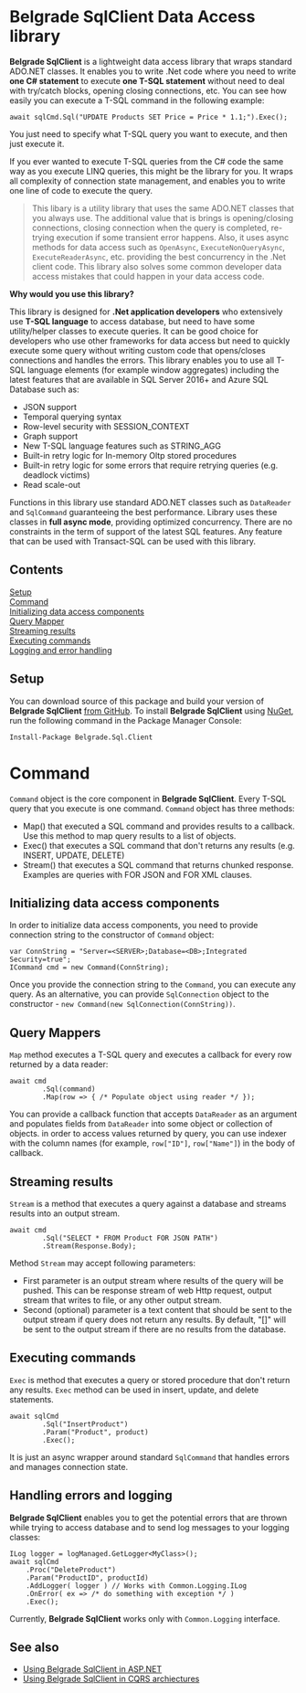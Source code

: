 # Belgrade SqlClient Data Access library

**Belgrade SqlClient** is a lightweight data access library that wraps standard ADO.NET classes. It enables you to write .Net code where
you need to write **one C# statement** to execute **one T-SQL statement** without need to deal with try/catch blocks, opening closing connections, etc. You can see how easily you can execute a T-SQL command in the following example: 
```
await sqlCmd.Sql("UPDATE Products SET Price = Price * 1.1;").Exec();
```
You just need to specify what T-SQL query you want to execute, and then just execute it. 

If you ever wanted to execute T-SQL queries from the C# code the same way as you execute LINQ queries, this might be the library for you. It wraps all complexity of connection state management, and enables you to write one line of code to execute the query.

> This libary is a utility library that uses the same ADO.NET classes that you always use. The additional value that is brings is opening/closing connections, closing connection when the query is completed, re-trying execution if some transient error happens. Also, it uses async methods for data access such as `OpenAsync`, `ExecuteNonQueryAsync`, `ExecuteReaderAsync`, etc. providing the best concurrency in the .Net client code. This library also solves some common developer data access mistakes that could happen in your data access code. 

**Why would you use this library?**

This library is designed for **.Net application developers** who extensively use **T-SQL language** to access database, but need to have some utility/helper classes to execute queries. It can be good choice for developers who use other frameworks for data access but need to quickly execute some query without writing custom code that opens/closes connections and handles the errors.
This library enables you to use all T-SQL language elements (for example window aggregates) including the latest features that are available in SQL Server 2016+ and Azure SQL Database such as:
- JSON support
- Temporal querying syntax
- Row-level security with SESSION_CONTEXT
- Graph support
- New T-SQL language features such as STRING_AGG
- Built-in retry logic for In-memory Oltp stored procedures
- Built-in retry logic for some errors that require retrying queries (e.g. deadlock victims)
- Read scale-out

Functions in this library use standard ADO.NET classes such as `DataReader` and `SqlCommand` guaranteeing the best performance. Library uses these classes in **full async mode**, providing optimized concurrency. There are no constraints in the term of support of the latest SQL features. Any feature that can be used with Transact-SQL can be used with this library.

## Contents

[Setup](#setup)<br/>
[Command](#command)<br/>
[Initializing data access components](#init)<br/>
[Query Mapper](#map)<br/>
[Streaming results](#stream)<br/>
[Executing commands](#exec)<br/>
[Logging and error handling](#error-log)<br/>

<a name="setup"></a>

## Setup

You can download source of this package and build your version of **Belgrade SqlClient** <a href="https://github.com/JocaPC/Belgrade-SqlClient">from GitHub</a>.
To install **Belgrade SqlClient** using <a href="https://www.nuget.org/packages/Belgrade.Sql.Client/>">NuGet</a>, run the following command in the Package Manager Console: 
```
Install-Package Belgrade.Sql.Client 
```

<a name="command"></a>
# Command

`Command` object is the core component in **Belgrade SqlClient**. Every T-SQL query that you execute is one command.
`Command` object has three methods:
 - Map() that executed a SQL command and provides results to a callback. Use this method to map query results to a list of objects.
 - Exec() that executes a SQL command that don't returns any results (e.g. INSERT, UPDATE, DELETE)
 - Stream() that executes a SQL command that returns chunked response. Examples are queries with FOR JSON and FOR XML clauses.


<a name="init"></a>
## Initializing data access components

In order to initialize data access components, you need to provide connection string to the constructor of `Command` object:

```
var ConnString = "Server=<SERVER>;Database=<DB>;Integrated Security=true";
ICommand cmd = new Command(ConnString);
```

Once you provide the connection string to the `Command`, you can execute any query. As an alternative, you can provide `SqlConnection` object to the constructor - `new Command(new SqlConnection(ConnString))`.

<a name="map"></a>

## Query Mappers

`Map` method executes a T-SQL query and executes a callback for every row returned by a data reader: 

```
await cmd
        .Sql(command)
        .Map(row => { /* Populate object using reader */ });
```
You can provide a callback function that accepts `DataReader` as an argument and populates fields from `DataReader` into some object or collection of objects. in order to access values returned by query, you can use indexer with the column names (for example, `row["ID"]`, `row["Name"]`) in the body of callback.

<a name="stream"></a>
## Streaming results

`Stream` is a method that executes a query against a database and streams results into an output stream. 
```
await cmd
        .Sql("SELECT * FROM Product FOR JSON PATH")
        .Stream(Response.Body);
```
Method `Stream` may accept following parameters:
- First parameter is  an output stream where results of the query will be pushed. This can be response stream of web Http request, output stream that writes to file, or any other output stream.
- Second (optional) parameter is a text content that should be sent to the output stream if query does not return any results. By default, "[]" will be sent to the output stream if there are no results from the database.

<a name="exec"></a>

## Executing commands

`Exec` is method that executes a query or stored procedure that don't return any results. `Exec` method can be used in insert, update, and delete statements. 
```
await sqlCmd
        .Sql("InsertProduct")
        .Param("Product", product)
        .Exec();
```
It is just an async wrapper around standard `SqlCommand` that handles errors and manages connection state.

<a name="error-log"></a>
## Handling errors and logging

**Belgrade SqlClient** enables you to get the potential errors that are thrown while trying to access database and to send log messages to your logging classes:

```
ILog logger = logManaged.GetLogger<MyClass>();
await sqlCmd
    .Proc("DeleteProduct")
    .Param("ProductID", productId)
    .AddLogger( logger ) // Works with Common.Logging.ILog
    .OnError( ex => /* do something with exception */ )
    .Exec();
```
Currently, **Belgrade SqlClient** works only with `Common.Logging` interface.

## See also

 - [Using Belgrade SqlClient in ASP.NET](aspnet.md)
 - [Using Belgrade SqlClient in CQRS archiectures](cqrs.md)